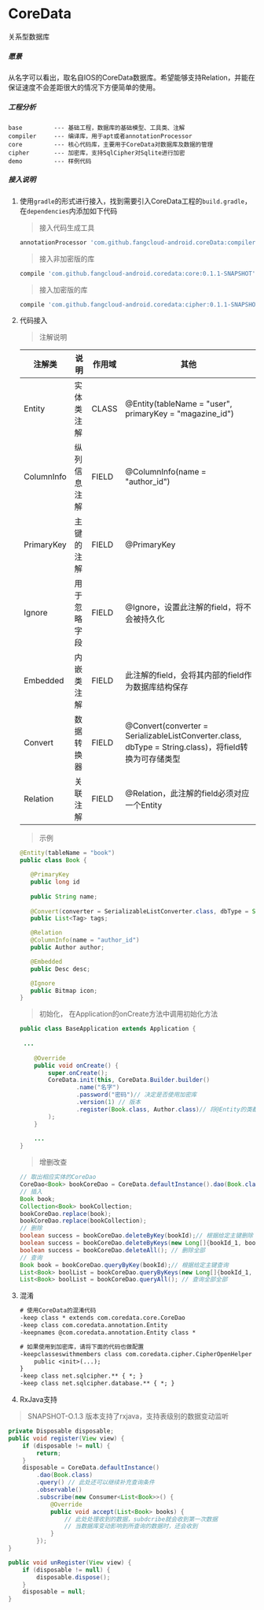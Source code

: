 # CoreData
关系型数据库

##### 愿景

从名字可以看出，取名自IOS的CoreData数据库。希望能够支持Relation，并能在保证速度不会差距很大的情况下方便简单的使用。

##### 工程分析

```
base         --- 基础工程，数据库的基础模型、工具类、注解
compiler     --- 编译库，用于apt或者annotationProcessor
core         --- 核心代码库，主要用于CoreData对数据库及数据的管理
cipher       --- 加密库，支持SqlCipher对Sqlite进行加密
demo         --- 样例代码
```

##### 接入说明

1. 使用`gradle`的形式进行接入，找到需要引入CoreData工程的`build.gradle`，在`dependencies`内添加如下代码

   > 接入代码生成工具

   ```groovy
   annotationProcessor 'com.github.fangcloud-android.coreData:compiler:0.1.1-SNAPSHOT'
   ```
   > 接入非加密版的库

   ```groovy
   compile 'com.github.fangcloud-android.coredata:core:0.1.1-SNAPSHOT'
   ```
   > 接入加密版的库

   ```groovy
   compile 'com.github.fangcloud-android.coredata:cipher:0.1.1-SNAPSHOT' // 只需引用此库即可
   ```

2. 代码接入

   > 注解说明

   | 注解类     | 说明         | 作用域 | 其他                                                         |
   | ---------- | ------------ | ------ | ------------------------------------------------------------ |
   | Entity     | 实体类注解   | CLASS  | @Entity(tableName = "user", primaryKey = "magazine_id")      |
   | ColumnInfo | 纵列信息注解 | FIELD  | @ColumnInfo(name = "author_id")                              |
   | PrimaryKey | 主键的注解   | FIELD  | @PrimaryKey                                                  |
   | Ignore     | 用于忽略字段 | FIELD  | @Ignore，设置此注解的field，将不会被持久化                   |
   | Embedded   | 内嵌类注解   | FIELD  | 此注解的field，会将其内部的field作为数据库结构保存           |
   | Convert    | 数据转换器   | FIELD  | @Convert(converter = SerializableListConverter.class, dbType = String.class)，将field转换为可存储类型 |
   | Relation   | 关联注解     | FIELD  | @Relation，此注解的field必须对应一个Entity                   |

   > 示例

    ```java
   @Entity(tableName = "book")
   public class Book {

       @PrimaryKey
       public long id
       
       public String name;
       
       @Convert(converter = SerializableListConverter.class, dbType = String.class)
       public List<Tag> tags;

       @Relation
       @ColumnInfo(name = "author_id")
       public Author author;

       @Embedded
       public Desc desc;

       @Ignore
       public Bitmap icon;
   }
    ```
   > 初始化， 在Application的onCreate方法中调用初始化方法
   ```java
   public class BaseApplication extends Application {
   	
   	...
   	
       @Override
       public void onCreate() {
           super.onCreate();
           CoreData.init(this, CoreData.Builder.builder()
                   .name("名字")
                   .password("密码")// 决定是否使用加密库
                   .version(1) // 版本
                   .register(Book.class, Author.class)// 将@Entity的类都加进这里
           );
       }
       
       ...
   }
   ```
   > 增删改查
   ```java
   // 取出相应实体的CoreDao
   CoreDao<Book> bookCoreDao = CoreData.defaultInstance().dao(Book.class);
   // 插入
   Book book;
   Collection<Book> bookCollection;
   bookCoreDao.replace(book);
   bookCoreDao.replace(bookCollection);
   // 删除
   boolean success = bookCoreDao.deleteByKey(bookId);// 根据给定主键删除
   boolean success = bookCoreDao.deleteByKeys(new Long[]{bookId_1, bookId_2, bookId_3});// 根据给定主键数组删除
   boolean success = bookCoreDao.deleteAll(); // 删除全部
   // 查询
   Book book = bookCoreDao.queryByKey(bookId);// 根据给定主键查询
   List<Book> boolList = bookCoreDao.queryByKeys(new Long[]{bookId_1, bookId_2, bookId_3});// 根据给定主键数组查询
   List<Book> boolList = bookCoreDao.queryAll(); // 查询全部全部
   ```

3. 混淆

   ```txt
   # 使用CoreData的混淆代码
   -keep class * extends com.coredata.core.CoreDao
   -keep class com.coredata.annotation.Entity
   -keepnames @com.coredata.annotation.Entity class *

   # 如果使用到加密库，请将下面的代码也做配置
   -keepclasseswithmembers class com.coredata.cipher.CipherOpenHelper {
       public <init>(...);
   }
   -keep class net.sqlcipher.** { *; }
   -keep class net.sqlcipher.database.** { *; }
   ```

4. RxJava支持

  > SNAPSHOT-O.1.3 版本支持了rxjava，支持表级别的数据变动监听
  ```java
  private Disposable disposable;
  public void register(View view) {
      if (disposable != null) {
          return;
      }
      disposable = CoreData.defaultInstance()
          .dao(Book.class)
          .query() // 此处还可以继续补充查询条件
          .observable()
          .subscribe(new Consumer<List<Book>>() {
              @Override
              public void accept(List<Book> books) {
                  // 此处处理收到的数据，subdcribe就会收到第一次数据
                  // 当数据库变动影响到所查询的数据时，还会收到
              }
          });
  }

  public void unRegister(View view) {
      if (disposable != null) {
          disposable.dispose();
      }
      disposable = null;
  }
  ```
